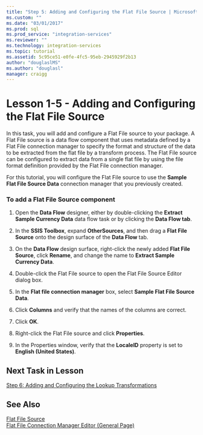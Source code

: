 ```yaml
---
title: "Step 5: Adding and Configuring the Flat File Source | Microsoft Docs"
ms.custom: ""
ms.date: "03/01/2017"
ms.prod: sql
ms.prod_service: "integration-services"
ms.reviewer: ""
ms.technology: integration-services
ms.topic: tutorial
ms.assetid: 5c95ce51-e0fe-4fc5-95eb-2945929f2b13
author: "douglaslMS"
ms.author: "douglasl"
manager: craigg
---
```

# Lesson 1-5 - Adding and Configuring the Flat File Source
In this task, you will add and configure a Flat File source to your package. A Flat File source is a data flow component that uses metadata defined by a Flat File connection manager to specify the format and structure of the data to be extracted from the flat file by a transform process. The Flat File source can be configured to extract data from a single flat file by using the file format definition provided by the Flat File connection manager.  
  
For this tutorial, you will configure the Flat File source to use the **Sample Flat File Source Data** connection manager that you previously created.  
  
### To add a Flat File Source component  
  
1.  Open the **Data Flow** designer, either by double-clicking the **Extract Sample Currency Data** data flow task or by clicking the **Data Flow tab**.  
  
2.  In the **SSIS Toolbox**, expand **OtherSources**, and then drag a **Flat File Source** onto the design surface of the **Data Flow** tab.  
  
3.  On the **Data Flow** design surface, right-click the newly added **Flat File Source**, click **Rename**, and change the name to **Extract Sample Currency Data**.  
  
4.  Double-click the Flat File source to open the Flat File Source Editor dialog box.  
  
5.  In the **Flat file connection manager** box, select **Sample Flat File Source Data**.  
  
6.  Click **Columns** and verify that the names of the columns are correct.  
  
7.  Click **OK**.  
  
8.  Right-click the Flat File source and click **Properties**.  
  
9. In the Properties window, verify that the **LocaleID** property is set to **English (United States)**.  
  
## Next Task in Lesson  
[Step 6: Adding and Configuring the Lookup Transformations](../integration-services/lesson-1-6-adding-and-configuring-the-lookup-transformations.md)  
  
## See Also  
[Flat File Source](../integration-services/data-flow/flat-file-source.md)  
[Flat File Connection Manager Editor &#40;General Page&#41;](../integration-services/connection-manager/flat-file-connection-manager-editor-general-page.md)  
  
  
  
